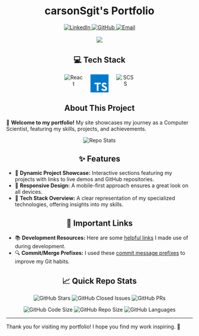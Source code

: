<div align="center">
    <h1><strong>carsonSgit's Portfolio</strong></h1>
    <a href="https://www.linkedin.com/in/carsonspriggs">
        <img src="https://img.shields.io/badge/-LinkedIn-0077B5.svg?style=for-the-badge&logo=linkedin&logoColor=white" alt="LinkedIn" />
    </a>
    <a href="https://github.com/carsonSgit">
        <img src="https://img.shields.io/badge/-GitHub-181717.svg?style=for-the-badge&logo=github&logoColor=white" alt="GitHub" />
    </a>
    <a href="mailto:carsonspriggs8@gmail.com"> 
        <img src="https://img.shields.io/badge/-Email-D14836.svg?style=for-the-badge&logo=gmail&logoColor=white" alt="Email" /> 
    </a> 
    <br /><br />
    <img src="https://github.com/user-attachments/assets/78b42bd7-1abb-4dd5-9480-351413ee0217" width="700" />
</div>

<div align="center">
    <h2>💻 Tech Stack</h2>
    <div style="display: flex; gap: 20px; justify-content: center;">
        <img src="https://encrypted-tbn0.gstatic.com/images?q=tbn:ANd9GcTSoW3g9hjXIasgon-kpzz-lD9z4SsalyPbZA&s" alt="React" width="50" height="50" />
        <img src="https://raw.githubusercontent.com/devicons/devicon/master/icons/typescript/typescript-original.svg" alt="TypeScript" width="50" height="50" />
        <img src="https://github.com/user-attachments/assets/1259cb2a-6c04-4597-bda6-511a2990ccc8" alt="SCSS" width="50" height="50" />
    </div>
</div>

<div align="center"><h2> About This Project </h2></div>

🌟 **Welcome to my portfolio!** My site showcases my journey as a Computer Scientist, featuring my skills, projects, and achievements.

<div align="center">
    <img src="https://github-readme-stats.vercel.app/api/pin/?username=carsonSgit&repo=carsonsgit.github.io&theme=dark" alt="Repo Stats"/>
</div>

<div align="center"><h2> ✨ Features </h2></div>

- 🎨 **Dynamic Project Showcase:** Interactive sections featuring my projects with links to live demos and GitHub repositories.
- 📱 **Responsive Design:** A mobile-first approach ensures a great look on all devices.
- 🔧 **Tech Stack Overview:** A clear representation of my specialized technologies, offering insights into my skills.


<div align="center"><h2> 🔗 Important Links </h2></div>

- 📚 **Development Resources:** Here are some [helpful links](https://github.com/carsonSgit/carsonsgit.github.io/issues/9) I made use of during development.
- 🔍 **Commit/Merge Prefixes:** I used these [commit message prefixes](https://github.com/carsonSgit/carsonsgit.github.io/issues/14) to improve my Git habits.

<div align="center"><h2> 📈 Quick Repo Stats </h2></div>

<div align="center">
    <p>
        <img src="https://img.shields.io/github/stars/carsonSgit/carsonsgit.github.io?style=for-the-badge" alt="GitHub Stars" />
        <img src="https://img.shields.io/github/issues-closed/carsonSgit/carsonsgit.github.io?style=for-the-badge" alt="GitHub Closed Issues" />
        <img src="https://img.shields.io/github/issues-pr-closed/carsonSgit/carsonSgit.github.io?style=for-the-badge" alt="GitHub PRs" />
    </p>
    <p>
        <img src="https://img.shields.io/github/languages/code-size/carsonSgit/carsonSgit.github.io?style=for-the-badge" alt="GitHub Code Size" />
        <img src="https://img.shields.io/github/repo-size/carsonSgit/carsonSgit.github.io?style=for-the-badge" alt="GitHub Repo Size" />
        <img src="https://img.shields.io/github/languages/count/carsonSgit/carsonSgit.github.io?style=for-the-badge" alt="GitHub Languages" />
    </p>
</div>

---

Thank you for visiting my portfolio! I hope you find my work inspiring. 🎉
